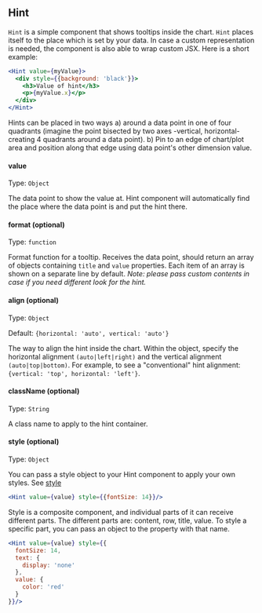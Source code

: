 ## Hint

<!-- INJECT:"DynamicComplexEdgeHintsWithLink" -->

`Hint` is a simple component that shows tooltips inside the chart. `Hint` places itself to the place which is set by your data. In case a custom representation is needed, the component is also able to wrap custom JSX. Here is a short example:

```jsx
<Hint value={myValue}>
  <div style={{background: 'black'}}>
    <h3>Value of hint</h3>
    <p>{myValue.x}</p>
  </div>
</Hint>
```


<!-- INJECT:"DynamicHintsWithLink" -->
<!-- INJECT:"DynamicSimpleEdgeHintsWithLink" -->

Hints can be placed in two ways
a) around a data point in one of four quadrants (imagine the point bisected
   by two axes -vertical, horizontal- creating 4 quadrants around a data
   point).
b) Pin to an edge of chart/plot area and position along that edge
   using data point's other dimension value.

<!-- INJECT:"StaticHintsWithLink" -->

#### value

Type: `Object`

The data point to show the value at. Hint component will automatically find the place where the data point is and put the hint there.

#### format (optional)

Type: `function`

Format function for a tooltip. Receives the data point, should return an array of objects containing `title` and `value` properties. Each item of an array is shown on a separate line by default.
_Note: please pass custom contents in case if you need different look for the hint._

#### align (optional)

Type: `Object`

Default: `{horizontal: 'auto', vertical: 'auto'}`

The way to align the hint inside the chart. Within the object, specify the horizontal alignment `(auto|left|right)` and the vertical alignment `(auto|top|bottom)`. For example, to see a "conventional" hint alignment: `{vertical: 'top', horizontal: 'left'}`.

<!-- INJECT:"DynamicSimpleTopEdgeHintsWithLink" -->

#### className (optional)

Type: `String`

A class name to apply to the hint container.

#### style (optional)

Type: `Object`

You can pass a style object to your Hint component to apply your own styles. See [style](style.md)
```jsx
<Hint value={value} style={{fontSize: 14}}/>
```

Style is a composite component, and individual parts of it can receive different parts.
The different parts are: content, row, title, value. To style a specific part, you can pass an object to the property with that name.
```jsx
<Hint value={value} style={{
  fontSize: 14,
  text: {
    display: 'none'
  },
  value: {
    color: 'red'
  }
}}/>
```

<!-- INJECT:"DynamicProgrammaticRightEdgeHintsWithLink" -->

